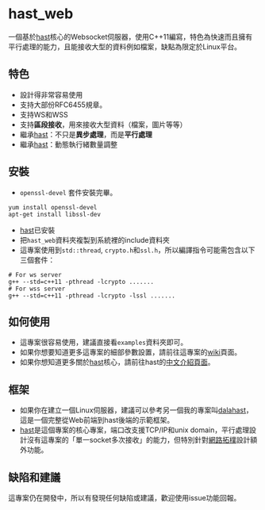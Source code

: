 # hast_web

一個基於[hast](https://github.com/hn12404988/hast)核心的Websocket伺服器，使用C++11編寫，特色為快速而且擁有平行處理的能力，且能接收大型的資料例如檔案，缺點為限定於Linux平台。

## 特色

* 設計得非常容易使用
* 支持大部份RFC6455規章。
* 支持WS和WSS
* 支持**區段接收**，用來接收大型資料（檔案，圖片等等）
* 繼承[hast](https://github.com/hn12404988/hast)：不只是**異步處理**，而是**平行處理**
* 繼承[hast](https://github.com/hn12404988/hast)：動態執行緒數量調整

## 安裝

* `openssl-devel` 套件安裝完畢。
```
yum install openssl-devel
apt-get install libssl-dev
```
* [hast](https://github.com/hn12404988/hast)已安裝
* 把`hast_web`資料夾複製到系統裡的include資料夾
* 這專案使用到`std::thread`, `crypto.h`和`ssl.h`，所以編譯指令可能需包含以下三個套件：
```
# For ws server
g++ --std=c++11 -pthread -lcrypto .......
# For wss server
g++ --std=c++11 -pthread -lcrypto -lssl .......
```

## 如何使用

* 這專案很容易使用，建議直接看`examples`資料夾即可。
* 如果你想要知道更多這專案的細部參數設置，請前往這專案的[wiki](https://github.com/hn12404988/hast_web/wiki)頁面。
* 如果你想知道更多關於[hast](https://github.com/hn12404988/hast)核心，請前往hast的[中文介紹頁面](https://github.com/hn12404988/hast/blob/master/README_Chinese.md)。

## 框架

* 如果你在建立一個Linux伺服器，建議可以參考另一個我的專案叫[dalahast](https://github.com/hn12404988/dalahast)，這是一個完整從Web前端到hast後端的示範框架。
* [hast](https://github.com/hn12404988/hast)是這個專案的核心專案，端口改支援TCP/IP和unix domain，平行處理設計沒有這專案的「單一socket多次接收」的能力，但特別針對[網路拓樸](https://zh.wikipedia.org/wiki/%E7%BD%91%E7%BB%9C%E6%8B%93%E6%89%91)設計額外功能。

## 缺陷和建議

這專案仍在開發中，所以有發現任何缺陷或建議，歡迎使用issue功能回報。
